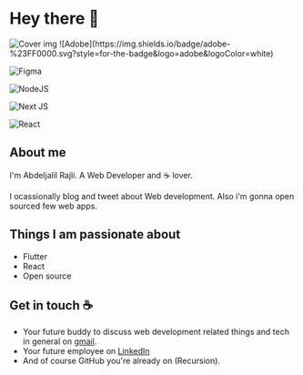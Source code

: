 # Hey there :wave:

<img src="https://i.postimg.cc/TPYR344t/Rajli-cover.png" alt="Cover img">


<table>
  <tr>  
![Adobe](https://img.shields.io/badge/adobe-%23FF0000.svg?style=for-the-badge&logo=adobe&logoColor=white)
      
![Figma](https://img.shields.io/badge/figma-%23F24E1E.svg?style=for-the-badge&logo=figma&logoColor=white)
      
![NodeJS](https://img.shields.io/badge/node.js-6DA55F?style=for-the-badge&logo=node.js&logoColor=white)
      
![Next JS](https://img.shields.io/badge/Next-black?style=for-the-badge&logo=next.js&logoColor=white)
      
![React](https://img.shields.io/badge/react-%2320232a.svg?style=for-the-badge&logo=react&logoColor=%2361DAFB)

## About me

I'm Abdeljalil Rajli. A Web Developer and :coffee: lover. 

I ocassionally blog and tweet about Web development. Also i'm gonna open sourced few web apps.  


## Things I am passionate about

- Flutter
- React
- Open source

## Get in touch :coffee:

- Your future buddy to discuss web development related things and tech in general on [gmail](mailto:rajli.contact@gmail.com).
- Your future employee on [LinkedIn](https://www.linkedin.com/in/abdeljalil-rajli-02b3a91b3)
- And of course GitHub you're already on (Recursion).


<!--- 👋 Hi, I’m @Abdeljalil Rajli
- 👀 I’m interested in ...
- 🌱 I’m currently learning ...
- 💞️ I’m looking to collaborate on ...
- 📫 How to reach me ... --->

<!---
AbdeljalilRajli/AbdeljalilRajli is a ✨ special ✨ repository because its `README.md` (this file) appears on your GitHub profile.
You can click the Preview link to take a look at your changes.
--->
